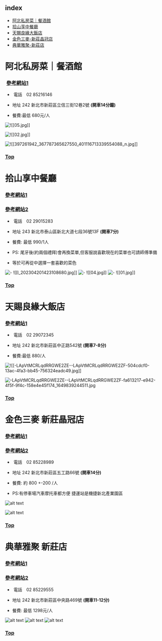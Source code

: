 
## index
- [阿北私房菜｜餐酒館](#阿北私房菜餐酒館)
- [拾山享中餐廳](#拾山享中餐廳)
- [天賜良緣大飯店](#天賜良緣大飯店)
- [金色三麥-新莊晶冠店](#金色三麥-新莊晶冠店)
- [典華雅聚-新莊店](#典華雅聚-新莊店)



# 阿北私房菜｜餐酒館

###  [參考網站1](https://www.facebook.com/100071888693147/posts/367787495627537/)

-  電話　02 85216146

-  地址  242 新北市新莊區立信三街12巷2號  **(開車14分鐘)**

-  餐費:最低 680元/人 

![ !\[\[05.jpg\]\]](05.jpg)

![ !\[\[02.jpg\]\]](02.jpg)

![  !\[\[397261942_367787365627550_401116713339554088_n.jpg\]\]](397261942_367787365627550_401116713339554088_n.jpg)

### [Top](#index)

# 拾山享中餐廳

### [參考網站1](https://www.hotel-intrendy.com/ballroom.php)

### [參考網站2](https://inline.app/booking/-NN08USXOD39rsKrXoxR:inline-live-3/-NN08Ue7keg3n2hx65KU)

-  電話　02 29015283

-  地址  243 新北市泰山區新北大道七段36號13F **(開車7分)**

-  餐費: 最低 990/1人

- PS: 尾牙後(約兩個禮拜)會再換菜單,但客服說喜歡現在的菜單也可請師傅準備
- 等於可再從中選擇一套喜歡的菜色

![-  !\[\[l_202304201423108680.jpg\]\]](l_202304201423108680.jpg)
![- !\[\[04.jpg\]\]](04.jpg)
![-  !\[\[01.jpg\]\]](01.jpg)
### [Top](#index)

# 天賜良緣大飯店

### [參考網站1](https://tcly.com.tw/)

-  電話　02  29072345

-  地址  242  新北市新莊區中正路542號 **(開車7-8分)**

-  餐費:最低 880/人

![ !\[\[-LApVtMCRLqdRRGWE2ZE--LApVtMCRLqdRRGWE2ZF-504cdcf0-13ac-4fa3-bb45-756324eadc49.jpg\]\]](-LApVtMCRLqdRRGWE2ZE--LApVtMCRLqdRRGWE2ZF-504cdcf0-13ac-4fa3-bb45-756324eadc49.jpg)

![-LApVtMCRLqdRRGWE2ZE--LApVtMCRLqdRRGWE2ZF-fa613217-e942-4f5f-9f4c-158e4e45f174_1649839244511.jpg](-LApVtMCRLqdRRGWE2ZE--LApVtMCRLqdRRGWE2ZF-fa613217-e942-4f5f-9f4c-158e4e45f174_1649839244511.jpg)
### [Top](#index)
# 金色三麥 新莊晶冠店

### [參考網站1](https://inline.app/booking/-KgvwgRUCRhdQfrVsuI3:inline-live-lebledor?language=zh-tw)
### [參考網站2](https://www.lebledor.com/location/jingguan)

-  電話　02 85228989

-  地址  242 新北市新莊區五工路66號 **(開車14分)**

-  餐費: 約 800 +-200 /人

- PS:有停車場汽車摩托車都方便 捷運站是機捷新北產業園區

![alt text](08.jpg)

![alt text](06.jpg)
### [Top](#index)
# 典華雅聚 新莊店

### [參考網站1](https://gathering.tw/gathering.html)
### [參考網站2](https://inline.app/booking/-Lp1vF8VGUcoA8a-hKwT:inline-live-1/-M0zrgUa3kgKi2j1msGL?language=zh-tw)

-  電話　02 85229555

-  地址  242 新北市新莊區中央路469號 **(開車11-12分)**

-  餐費: 最低 1298元/人

![alt text](07.jpg)
![alt text](03.jpg)
![alt text](20241021-新莊雅聚-尾牙春酒-A4_周一至周日1.jpg)
### [Top](#index)